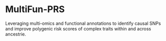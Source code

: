 # MultiFun-PRS
Leveraging multi-omics and functional annotations to identify causal SNPs and improve polygenic risk scores of complex traits within and across ancestrie.
